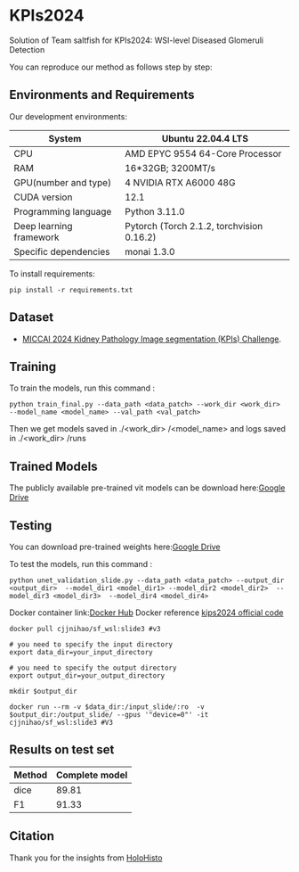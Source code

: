 # KPIs2024



Solution of Team saltfish for KPIs2024: WSI-level Diseased Glomeruli Detection 

You can reproduce our method as follows step by step:


## Environments and Requirements


Our development environments:

| System                  | Ubuntu 22.04.4 LTS                        |
| ----------------------- | ----------------------------------------- |
| CPU                     | AMD EPYC 9554 64-Core Processor           |
| RAM                     | 16*32GB; 3200MT/s                         |
| GPU(number and type)    | 4 NVIDIA RTX A6000 48G                    |
| CUDA version            | 12.1                                      |
| Programming language    | Python 3.11.0                             |
| Deep learning framework | Pytorch (Torch 2.1.2, torchvision 0.16.2) |
| Specific dependencies   | monai 1.3.0                               |

To install requirements:

```setup
pip install -r requirements.txt
```

## Dataset

-  [MICCAI 2024 Kidney Pathology Image segmentation (KPIs) Challenge](https://sites.google.com/view/kpis2024/data).


## Training

To train the models, run this command :

  ```
  python train_final.py --data_path <data_patch> --work_dir <work_dir>  --model_name <model_name> --val_path <val_patch>
  ```
Then we get models saved in ./<work_dir> /<model_name> 
and logs saved in ./<work_dir> /runs

## Trained Models
The publicly available pre-trained vit models can be download here:[Google Drive](https://drive.google.com/drive/folders/1UVwNHj9Y47j516SEUdtn1nlDau1kksDj)


## Testing
You can download pre-trained weights here:[Google Drive](https://drive.google.com/drive/folders/1Zge3lp84ucAVZTOJVRGRY95jtPi_CQ5G)


To test the models, run this command :

  ```
  python unet_validation_slide.py --data_path <data_patch> --output_dir  <output_dir>  --model_dir1 <model_dir1> --model_dir2 <model_dir2>  --model_dir3 <model_dir3>  --model_dir4 <model_dir4> 
  ```

Docker  container link:[Docker Hub](https://hub.docker.com/repository/docker/cjjnihao/sf_wsl/general)
Docker reference [kips2024 official code](https://github.com/hrlblab/KPIs2024/tree/main)

```
docker pull cjjnihao/sf_wsl:slide3 #v3

# you need to specify the input directory
export data_dir=your_input_directory

# you need to specify the output directory
export output_dir=your_output_directory

mkdir $output_dir

docker run --rm -v $data_dir:/input_slide/:ro  -v $output_dir:/output_slide/ --gpus '"device=0"' -it cjjnihao/sf_wsl:slide3 #V3
```



## Results on test set
  | Method | Complete model |
  | ------ | -------------- |
  | dice   | 89.81          |
  | F1     | 91.33          |


## Citation

Thank you for the insights from [HoloHisto](https://arxiv.org/abs/2407.03307)